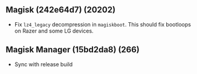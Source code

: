 ## Magisk (242e64d7) (20202)
- Fix `lz4_legacy` decompression in `magiskboot`. This should fix bootloops on Razer and some LG devices.

## Magisk Manager (15bd2da8) (266)
- Sync with release build
